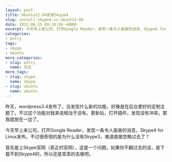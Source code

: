 ```yaml
---
layout: post
title: Ubuntu12.04安装Skype4
slug: install-skype4-in-ubunt12-04
date: 2012-06-15 09:18:59 +0800
excerpt: 今天早上来公司，打开Google Reader，发现一条令人振奋的消息，Skype4 for Linux发布。不过很奇怪的是为什么没有Skype3，难道直接忽略过去了？
categories:
- entry
tags:
- skype
- ubuntu
more_categories:
- slug: entry
  name: 日志
more_tags:
- slug: skype
  name: skype
- slug: ubuntu
  name: ubuntu
---
```


昨天，wordpress3.4发布了，没发现什么新的功能，好像是在后台更好的定制主题了。不过这个功能对我来说相当于没有。更新玩，打开插件，发现没有冲突，那我就放在一边了。

今天早上来公司，打开Google Reader，发现一条令人振奋的消息，Skype4 for Linux发布。不过很奇怪的是为什么没有Skype3，难道直接忽略过去了？

首先是上Skype官网（真正的官网），这是一个问题。如果你不翻过去的话，是下载不到Skype4的，所以还是乖乖的去做吧。

